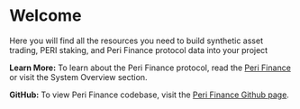 # Welcome

Here you will find all the resources you need to build synthetic asset trading, PERI staking, and Peri Finance protocol data into your project

**Learn More:** To learn about the Peri Finance protocol, read the [Peri Finance](https://staking.peri.finance/file/Peri%20Whitepaper%20%28EN%29%20v0.9.pdf) or visit the System Overview section.

**GitHub:** To view Peri Finance codebase, visit the [Peri Finance Github page](https://github.com/perifinance/peri-finance).

